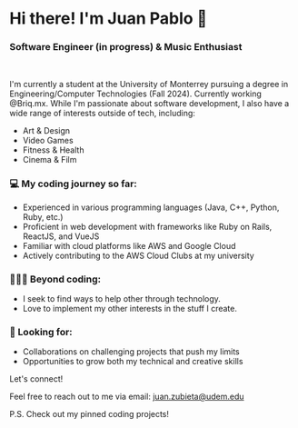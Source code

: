<h1>Hi there! I'm Juan Pablo 🏀</h1>
<h3>Software Engineer (in progress) & Music Enthusiast</h3>
<br>

I'm currently a student at the University of Monterrey pursuing a degree in Engineering/Computer Technologies (Fall 2024). Currently working @Briq.mx. While I'm passionate about software development, I also have a wide range of interests outside of tech, including:

<ul>
  <li>Art & Design</li>
  <li>Video Games</li>
  <li>Fitness & Health</li>
  <li>Cinema & Film</li>
</ul>

<h3>💻 My coding journey so far:</h3>

<ul>
  <li>Experienced in various programming languages (Java, C++, Python, Ruby, etc.)</li>
  <li>Proficient in web development with frameworks like Ruby on Rails, ReactJS, and VueJS</li>
  <li>Familiar with cloud platforms like AWS and Google Cloud</li>
  <li>Actively contributing to the AWS Cloud Clubs at my university</li>
</ul>


<h3>⛹🏼‍♂️ Beyond coding:</h3>

<ul>
  <li>I seek to find ways to help other through technology.</li>
  <li>Love to implement my other interests in the stuff I create.</li>
</ul>


<h3>🔭 Looking for:</h3>

<ul>
  <li>Collaborations on challenging projects that push my limits</li>
  <li>Opportunities to grow both my technical and creative skills</li>
</ul>

Let's connect!

Feel free to reach out to me via email: juan.zubieta@udem.edu

P.S. Check out my pinned coding projects!

<!---
JPZP2001/JPZP2001 is a ✨ special ✨ repository because its `README.md` (this file) appears on your GitHub profile.
You can click the Preview link to take a look at your changes.
--->
